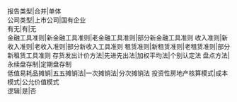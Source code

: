 
报告类型|合并|单体	
公司类型|上市公司|国有企业	
有无|有|无	
金融工具准则|新金融工具准则|老金融工具准则|部分新金融工具准则
收入准则|新收入准则|老收入准则|部分新收入工具准则
租赁准则|新租赁准则|老租赁准则|部分新租赁工具准则
存货发出计价方法|先进先出法|加权平均法|个别认定法
盘点方法|永续盘存制|定期盘存制	
低值易耗品摊销|五五摊销法|一次摊销法|分次摊销法
投资性房地产核算模式|成本模式|公允价值模式	
逻辑|是|否	
